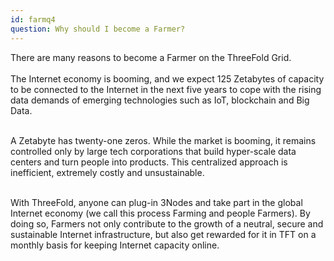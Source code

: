 ```yaml
---
id: farmq4
question: Why should I become a Farmer?
---
```


There are many reasons to become a Farmer on the ThreeFold Grid.
<br/>
<br/>
The Internet economy is booming, and we expect 125 Zetabytes of capacity to be connected to the Internet in the next five years to cope with the rising data demands of emerging technologies such as IoT, blockchain and Big Data. 
<br/>
<br/>

A Zetabyte has twenty-one zeros. While the market is booming, it remains controlled only by large tech corporations that build hyper-scale data centers and turn people into products. This centralized approach is inefficient, extremely costly and unsustainable.
<br/>
<br/>

With ThreeFold, anyone can plug-in 3Nodes and take part in the global Internet economy (we call this process Farming and people Farmers). By doing so, Farmers not only contribute to the growth of a neutral, secure and sustainable Internet infrastructure, but also get rewarded for it in TFT on a monthly basis for keeping Internet capacity online.
